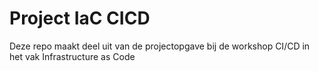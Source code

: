 # Project IaC CICD

Deze repo maakt deel uit van de projectopgave bij de workshop CI/CD in het vak Infrastructure as Code

